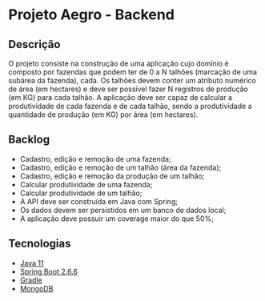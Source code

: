 # Projeto Aegro - Backend

## Descrição

O projeto consiste na construção de uma aplicação cujo domínio é composto por fazendas que podem ter de 0 a N talhões (marcação de uma subárea da fazenda), cada. Os talhões devem conter um atributo numérico de área (em hectares) e deve ser possível fazer N registros de produção (em KG) para cada talhão. A aplicação deve ser capaz de calcular a produtividade de cada fazenda e de cada talhão, sendo a produtividade a quantidade de produção (em KG) por área (em hectares).

## Backlog

* Cadastro, edição e remoção de uma fazenda;
* Cadastro, edição e remoção de um talhão (área da fazenda);
* Cadastro, edição e remoção da produção de um talhão;
* Calcular produtividade de uma fazenda;
* Calcular produtividade de um talhão;
* A API deve ser construída em Java com Spring;
* Os dados devem ser persistidos em um banco de dados local;
* A aplicação deve possuir um coverage maior do que 50%;

## Tecnologias

* [Java 11](https://www.java.com/pt-BR/download/ie_manual.jsp?locale=pt_BR)
* [Spring Boot 2.6.6](https://docs.spring.io/spring-boot/docs/current/reference/html/getting-started.html)
* [Gradle](https://gradle.org/install/)
* [MongoDB](https://www.mongodb.com/docs/manual/installation/)
